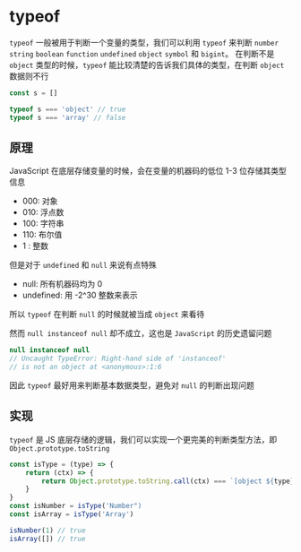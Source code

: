 # typeof

`typeof` 一般被用于判断一个变量的类型，我们可以利用 `typeof` 来判断 `number` `string` `boolean` `function` `undefined` `object` `symbol` 和 `bigint`。
在判断不是 `object` 类型的时候，`typeof` 能比较清楚的告诉我们具体的类型，在判断 `object` 数据则不行

```javascript
const s = []

typeof s === 'object' // true
typeof s === 'array' // false
```

## 原理
JavaScript 在底层存储变量的时候，会在变量的机器码的低位 1-3 位存储其类型信息

- 000: 对象
- 010: 浮点数
- 100: 字符串
- 110: 布尔值
- 1  : 整数 

但是对于 `undefined` 和 `null` 来说有点特殊

- null: 所有机器码均为 0
- undefined: 用 -2^30 整数来表示

所以 `typeof` 在判断 `null` 的时候就被当成 `object` 来看待

然而 `null instanceof null` 却不成立，这也是 `JavaScript` 的历史遗留问题

```javascript
null instanceof null
// Uncaught TypeError: Right-hand side of 'instanceof' 
// is not an object at <anonymous>:1:6
```

因此 `typeof` 最好用来判断基本数据类型，避免对 `null` 的判断出现问题

## 实现
`typeof` 是 JS 底层存储的逻辑，我们可以实现一个更完美的判断类型方法，即 `Object.prototype.toString`

```javascript
const isType = (type) => {
    return (ctx) => {
        return Object.prototype.toString.call(ctx) === `[object ${type}]`
    }
}
const isNumber = isType('Number")
const isArray = isType('Array')

isNumber(1) // true
isArray([]) // true
```